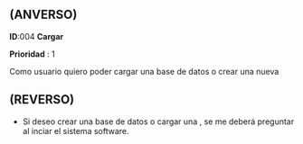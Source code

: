 ## (ANVERSO)

**ID**:004 **Cargar**

**Prioridad** : 1

Como usuario quiero poder cargar una base de datos o crear una nueva


## (REVERSO)

* Si deseo crear una base de datos o cargar una , se me deberá preguntar al inciar el sistema software.

